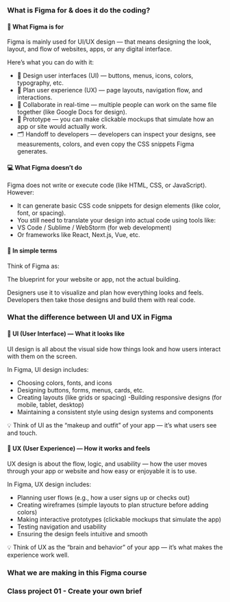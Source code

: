 ### What is Figma for & does it do the coding?

#### 🧠 What Figma is for

Figma is mainly used for UI/UX design — that means designing the look, layout, and flow of websites, apps, or any digital interface.

Here’s what you can do with it:
- 🎨 Design user interfaces (UI) — buttons, menus, icons, colors, typography, etc.
- 🧭 Plan user experience (UX) — page layouts, navigation flow, and interactions.
- 🤝 Collaborate in real-time — multiple people can work on the same file together (like Google Docs for design).
- 🧩 Prototype — you can make clickable mockups that simulate how an app or site would actually work.
- 🗂️ Handoff to developers — developers can inspect your designs, see measurements, colors, and even copy the CSS snippets Figma generates.


#### 💻 What Figma doesn’t do

Figma does not write or execute code (like HTML, CSS, or JavaScript).
However:
- It can generate basic CSS code snippets for design elements (like color, font, or spacing).
- You still need to translate your design into actual code using tools like:
- VS Code / Sublime / WebStorm (for web development)
- Or frameworks like React, Next.js, Vue, etc.


#### 🚀 In simple terms

Think of Figma as:

The blueprint for your website or app, not the actual building.

Designers use it to visualize and plan how everything looks and feels.
Developers then take those designs and build them with real code.

### What the difference between UI and UX in Figma

#### 🎨 UI (User Interface) — What it looks like

UI design is all about the visual side how things look and how users interact with them on the screen.

In Figma, UI design includes:
- Choosing colors, fonts, and icons
- Designing buttons, forms, menus, cards, etc.
- Creating layouts (like grids or spacing)
-Building responsive designs (for mobile, tablet, desktop)
- Maintaining a consistent style using design systems and components

💡 Think of UI as the “makeup and outfit” of your app — it’s what users see and touch.


#### 🧠 UX (User Experience) — How it works and feels

UX design is about the flow, logic, and usability — how the user moves through your app or website and how easy or enjoyable it is to use.

In Figma, UX design includes:
- Planning user flows (e.g., how a user signs up or checks out)
- Creating wireframes (simple layouts to plan structure before adding colors)
- Making interactive prototypes (clickable mockups that simulate the app)
- Testing navigation and usability
- Ensuring the design feels intuitive and smooth

💡 Think of UX as the “brain and behavior” of your app — it’s what makes the experience work well.

### What we are making in this Figma course

### Class project 01 - Create your own brief

